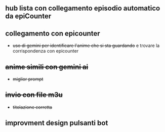 ## hub lista con collegamento episodio automatico da epiCounter
## collegamento con epicounter
- ~~uso di gemini per identificare l'anime che si sta guardando~~ e trovare la corrispondenza con epicounter
## ~~anime simili con gemini ai~~
- ~~miglior prompt~~ 
## ~~invio con file m3u~~
- ~~titolazione corretta~~
## improvment design pulsanti bot
